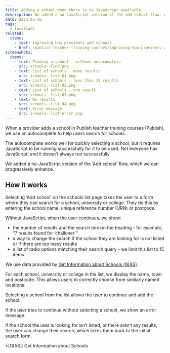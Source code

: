 ```yaml
---
title: Adding a school when there is no JavaScript available
description: We added a no-JavaScript version of the add school flow, which we can progressively enhance
date: 2023-03-16
tags:
  - locations
related:
  items:
    - text: Improving how providers add schools
    - href: /publish-teacher-training-courses/improving-how-providers-add-schools/
screenshots:
  items:
    - text: Finding a school - without autocomplete
      src: schools--find.png
    - text: List of schools - many results
      src: schools--list-01.png
    - text: List of schools - less than 15 results
      src: schools--list-02.png
    - text: List of schools - one result
      src: schools--list-03.png
    - text: No results
      src: schools--list-04.png
    - text: Error message
      src: schools--list-error.png
---
```


When a provider adds a school in Publish teacher training courses (Publish), we use an autocomplete to help users search for schools.

The autocomplete works well for quickly selecting a school, but it requires JavaScript to be running successfully for it to be used. Not everyone has JavaScript, and it doesn’t always run successfully.

We added a no-JavaScript version of the ‘Add school’ flow, which we can progressively enhance.

## How it works

Selecting ‘Add school’ on the schools list page takes the user to a form where they can search for a school, university or college. They do this by entering the school name, unique reference number (URN) or postcode.

Without JavaScript, when the user continues, we show:

- the number of results and the search term in the heading - for example, “7 results found for ‘challoner’”
- a way to change the search if the school they are looking for is not listed or if there are too many results
- a list of radio options matching their search query - we limit this list to 15 items

We use data provided by [Get Information about Schools (GIAS)](https://www.get-information-schools.service.gov.uk/).

For each school, university or college in the list, we display the name, town and postcode. This allows users to correctly choose from similarly named locations.

Selecting a school from the list allows the user to continue and add the school.

If the user tries to continue without selecting a school, we show an error message.

If the school the user is looking for isn’t listed, or there aren’t any results, the user can change their search, which takes them back to the initial search form.

*[GIAS]: Get Information about Schools
